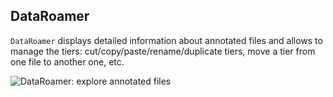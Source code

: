 ## DataRoamer

`DataRoamer` displays detailed information about annotated files and allows 
to manage the tiers: cut/copy/paste/rename/duplicate tiers, move a tier from 
one file to another one, etc.

![DataRoamer: explore annotated files](./etc/screenshots/DataRoamer.png)
